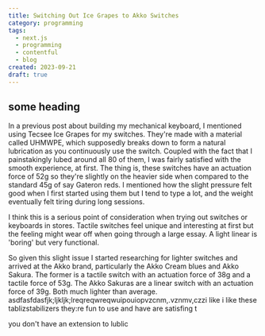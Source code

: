 ```yaml
---
title: Switching Out Ice Grapes to Akko Switches
category: programming
tags: 
  - next.js
  - programming
  - contentful
  - blog
created: 2023-09-21
draft: true
---
```


## some heading

In a previous post about building my mechanical keyboard, I mentioned using Tecsee Ice Grapes for my switches.
They're made with a material called UHMWPE, which supposedly breaks down to form a natural lubrication as you continuously use the switch. Coupled with the fact that I painstakingly lubed around all 80 of them, I was fairly satisfied with the smooth experience, at first. The thing is, these switches have an actuation force of 52g so they're slightly on the heavier side when compared to the standard 45g of say Gateron reds. I mentioned how the slight pressure felt good when I first started using them but I tend to type a lot, and the weight eventually felt tiring during long sessions.

I think this is a serious point of consideration when trying out switches or keyboards in stores. Tactile switches feel unique and interesting at first but the feeling might wear off when going through a large essay. A light linear is 'boring' but very functional.

So given this slight issue I started researching for lighter switches and arrived at the Akko brand, particularly the Akko Cream blues and Akko Sakura. The former is a tactile switch with an actuation force of 38g and a tactile force of 53g. The Akko Sakuras are a linear switch with an actuation force of 39g. Both much lighter than average.
asdfasfdasfjk;ljkljk;lreqreqwreqwuipouiopvzcnm,.vznmv,czzi like i like these tablizstabilizers they:re fun to use and have are satisfing t

you don't have an extension to lublic
